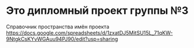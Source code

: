 # Это дипломный проект группы №3 

Справочник пространства имён проекта
https://docs.google.com/spreadsheets/d/1zxatDJ5MitSU15L_71qKW-9NtgkCsKYvWGAuu94PJ90/edit?usp=sharing
